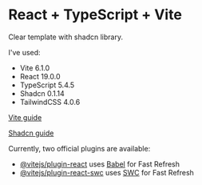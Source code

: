 # React + TypeScript + Vite

Clear template with shadcn library.

I've used:
- Vite 6.1.0  
- React 19.0.0
- TypeScript 5.4.5
- Shadcn 0.1.14
- TailwindCSS 4.0.6


[Vite guide](https://vite.dev/guide/)

[Shadcn guide](https://ui.shadcn.com/docs/installation/vite)



Currently, two official plugins are available:

- [@vitejs/plugin-react](https://github.com/vitejs/vite-plugin-react/blob/main/packages/plugin-react/README.md) uses [Babel](https://babeljs.io/) for Fast Refresh
- [@vitejs/plugin-react-swc](https://github.com/vitejs/vite-plugin-react-swc) uses [SWC](https://swc.rs/) for Fast Refresh


```
